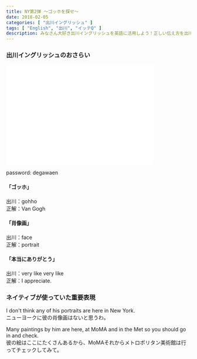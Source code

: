 ```yaml
---
title: NY第2弾 〜ゴッホを探せ〜
date: 2018-02-05
categories: [ "出川イングリッシュ" ]
tags: [ "English", "出川", "イッテQ" ]
description: みなさん大好き出川イングリッシュを英語に活用しよう！正しい伝え方を出川とともに学んでいきます。
---
```


### 出川イングリッシュのおさらい

<iframe frameborder="0" width="80%" height="270" src="//www.dailymotion.com/embed/video/x6du9eu?autoPlay=1" allowfullscreen="" allow="autoplay"></iframe>

password: degawaen

#### 「ゴッホ」
出川：gohho
</br>
正解：Van Gogh

#### 「肖像画」
出川：face
</br>
正解：portrait

#### 「本当にありがとう」
出川：very like very like
</br>
正解：I appreciate.


### ネイティブが使っていた重要表現

I don't think any of his portraits are here in New York.
</br>
ニューヨークに彼の肖像画はないと思うわ。


Many paintings by him are here, 
at MoMA and in the Met so you should go in and check.
</br>
彼の絵はここにたくさんあるから、MoMAそれからメトロポリタン美術館は行ってチェックしてみて。




